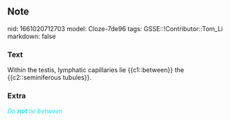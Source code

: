 ## Note
nid: 1661020712703
model: Cloze-7de96
tags: GSSE::!Contributor::Tom_Li
markdown: false

### Text
<div>
  Within the testis, lymphatic capillaries lie {{c1::between}} the
  {{c2::seminiferous tubules}}.
</div>

### Extra
<i><font color="#1DE7E5">Do <b>not</b> lie between</font></i>
